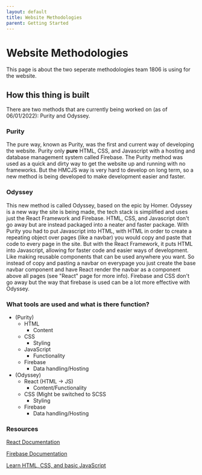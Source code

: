 ```yaml
---
layout: default
title: Website Methodologies
parent: Getting Started
---
```


# Website Methodologies

This page is about the two seperate methodologies team 1806 is using for the website.

## How this thing is built

There are two methods that are currently being worked on (as of 06/01/2022): Purity and Odyssey.

### Purity

The pure way, known as Purity, was the first and current way of developing the website. Purity only **pure** HTML, CSS, and Javascript with a hosting and database management system called Firebase. The Purity method was used as a quick and dirty way to get the website up and running with no frameworks. But the HMCJS way is very hard to develop on long term, so a new method is being developed to make development easier and faster.

### Odyssey

This new method is called Odyssey, based on the epic by Homer. Odyssey is a new way the site is being made, the tech stack is simplified and uses just the React Framework and Firebase. HTML, CSS, and Javascript don't go away but are instead packaged into a neater and faster package. With Purity you had to put Javascript into HTML, with HTML in order to create a repeating object over pages (like a navbar) you would copy and paste that code to every page in the site. But with the React Framework, it puts HTML into Javascript, allowing for faster code and easier ways of development. Like making reusable components that can be used anywhere you want. So instead of copy and pasting a navbar on everypage you just create the base navbar component and have React render the navbar as a component above all pages (see "React" page for more info). Firebase and CSS don't go away but the way that firebase is used can be a lot more effective with Odyssey.

### What tools are used and what is there function?
* (Purity)
  * HTML
    * Content
  * CSS
    * Styling
  * JavaScript
    * Functionality
  * Firebase
    * Data handling/Hosting
* (Odyssey)
  * React (HTML -> JS)
    * Content/Functionality
  * CSS (Might be switched to SCSS
    * Styling
  * Firebase
    * Data handling/Hosting


### Resources
[React Documentation](https://reactjs.org/docs/hello-world.html)

[Firebase Documentation](https://firebase.google.com/docs)

[Learn HTML, CSS, and basic JavaScript](https://www.w3schools.com/)
